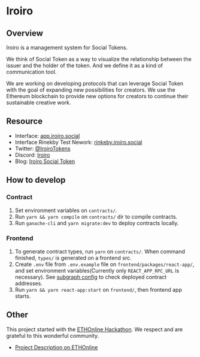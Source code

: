 # Iroiro

## Overview

Iroiro is a management system for Social Tokens.

We think of Social Token as a way to visualize the relationship between the issuer and the holder of the token. And we define it as a kind of communication tool.

We are working on developing protocols that can leverage Social Token with the goal of expanding new possibilities for creators. We use the Ethereum blockchain to provide new options for creators to continue their sustainable creative work.

## Resource

- Interface: [app.iroiro.social](https://app.iroiro.social/)
- Interface Rinekby Test Nework: [rinkeby.iroiro.social](https://rinkeby.iroiro.social/)
- Twitter: [@IroiroTokens](https://twitter.com/IroiroTokens/)
- Discord: [Iroiro](https://discord.gg/fhmPyp7U8c)
- Blog: [Iroiro Social Token](https://medium.com/iroiro-social-token/)

## How to develop

### Contract 

1. Set environment variables on `contracts/`. 
1. Run `yarn && yarn compile` on `contracts/` dir to compile contracts. 
1. Run `ganache-cli` and `yarn migrate:dev` to deploy contracts locally.

### Frontend

1. To generate contract types, run `yarn` on `contracts/`.
   When command finished, `types/` is generated on a frontend src.
1. Create `.env` file from `.env.example` file on `frontend/packages/react-app/`, and set environment variables(Currently only `REACT_APP_RPC_URL` is necessary).
   See [subgraph config](https://github.com/iroiro/iroiro/tree/develop/subgraph/config) to check deployed contract addresses.
1. Run `yarn && yarn react-app:start` on `frontend/`, then frontend app starts. 

## Other

This project started with the [ETHOnline Hackathon](https://ethonline.org/). We respect and are grateful to this wonderful community.

- [Project Description on ETHOnline](https://hack.ethglobal.co/showcase/iroiro-rec1kljmTWH9KjdDG)
